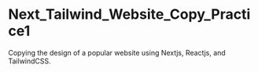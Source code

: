 # Next_Tailwind_Website_Copy_Practice1
Copying the design of a popular website using Nextjs, Reactjs, and TailwindCSS.
